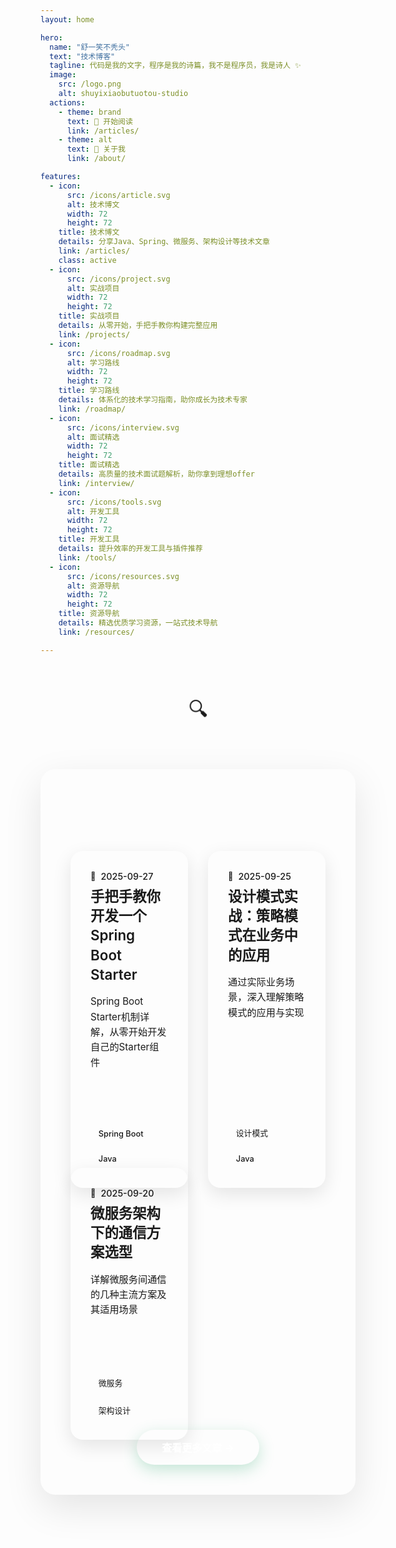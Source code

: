 ```yaml
---
layout: home

hero:
  name: "舒一笑不秃头"
  text: "技术博客"
  tagline: 代码是我的文字，程序是我的诗篇，我不是程序员，我是诗人 ✨
  image:
    src: /logo.png
    alt: shuyixiaobutuotou-studio
  actions:
    - theme: brand
      text: 🚀 开始阅读
      link: /articles/
    - theme: alt
      text: 📖 关于我
      link: /about/

features:
  - icon:
      src: /icons/article.svg
      alt: 技术博文
      width: 72
      height: 72
    title: 技术博文
    details: 分享Java、Spring、微服务、架构设计等技术文章
    link: /articles/
    class: active
  - icon:
      src: /icons/project.svg
      alt: 实战项目
      width: 72
      height: 72
    title: 实战项目
    details: 从零开始，手把手教你构建完整应用
    link: /projects/
  - icon:
      src: /icons/roadmap.svg
      alt: 学习路线
      width: 72
      height: 72
    title: 学习路线
    details: 体系化的技术学习指南，助你成长为技术专家
    link: /roadmap/
  - icon:
      src: /icons/interview.svg
      alt: 面试精选
      width: 72
      height: 72
    title: 面试精选
    details: 高质量的技术面试题解析，助你拿到理想offer
    link: /interview/
  - icon:
      src: /icons/tools.svg
      alt: 开发工具
      width: 72
      height: 72
    title: 开发工具
    details: 提升效率的开发工具与插件推荐
    link: /tools/
  - icon:
      src: /icons/resources.svg
      alt: 资源导航
      width: 72
      height: 72
    title: 资源导航
    details: 精选优质学习资源，一站式技术导航
    link: /resources/

---
```


<style>
/* 现代化特性卡片布局 - 网格风格 */
.VPFeatures {
  background: var(--vp-c-bg);
  padding: 4rem 2rem;
  position: relative;
  overflow: hidden;
}

.VPFeatures .container {
  max-width: 1200px;
  position: relative;
  z-index: 1;
  margin: 0 auto;
}

.VPFeatures .items {
  display: grid;
  grid-template-columns: repeat(3, 1fr);
  grid-template-rows: repeat(2, 1fr);
  gap: 2.5rem;
  max-width: 1100px;
  margin: 3rem auto 0;
  padding: 0 1rem;
  justify-content: center;
}

.VPFeatures .item {
  position: relative;
  padding: 2.5rem 2rem;
  border-radius: 20px;
  background: rgba(255, 255, 255, 0.03);
  backdrop-filter: blur(20px);
  -webkit-backdrop-filter: blur(20px);
  border: 1px solid rgba(255, 255, 255, 0.1);
  transition: all 0.4s cubic-bezier(0.4, 0, 0.2, 1);
  overflow: hidden;
  box-shadow: 0 8px 32px rgba(0, 0, 0, 0.15);
  min-height: 200px;
  height: auto;
  display: flex;
  flex-direction: column;
  align-items: center;
  text-align: center;
  width: 100%;
  cursor: pointer;
}

.VPFeatures .item::before {
  content: '';
  position: absolute;
  top: 0;
  left: 0;
  right: 0;
  bottom: 0;
  background: linear-gradient(135deg, rgba(62, 175, 124, 0.05), rgba(62, 175, 124, 0.02));
  opacity: 0;
  transition: opacity 0.4s ease;
  border-radius: 20px;
}

.VPFeatures .item:hover {
  transform: translateY(-12px) scale(1.02);
  box-shadow: 0 20px 60px rgba(62, 175, 124, 0.25);
  border-color: rgba(62, 175, 124, 0.4);
}

.VPFeatures .item:hover::before {
  opacity: 1;
}

.VPFeatures .item.active {
  background: rgba(62, 175, 124, 0.08);
  border-color: rgba(62, 175, 124, 0.5);
  box-shadow: 0 12px 40px rgba(62, 175, 124, 0.3);
}

.VPFeatures .item.active::after {
  content: '';
  position: absolute;
  top: 0;
  left: 0;
  right: 0;
  height: 3px;
  background: linear-gradient(90deg, #3eaf7c, #2c9d6e);
  border-radius: 20px 20px 0 0;
}

.VPFeatures .icon {
  display: flex;
  justify-content: center;
  align-items: center;
  width: 72px;
  height: 72px;
  background: linear-gradient(135deg, rgba(62, 175, 124, 0.2), rgba(62, 175, 124, 0.1));
  border-radius: 20px;
  transition: all 0.4s ease;
  margin-bottom: 1.25rem;
  color: #3eaf7c;
  position: relative;
  overflow: hidden;
  border: 1px solid rgba(62, 175, 124, 0.2);
}

.VPFeatures .icon img,
.VPFeatures .icon svg {
  width: 36px;
  height: 36px;
  color: inherit;
  transition: all 0.3s ease;
}

.VPFeatures .icon svg {
  stroke: currentColor;
  stroke-width: 1.5;
}

.VPFeatures .icon::before {
  content: '';
  position: absolute;
  top: 50%;
  left: 50%;
  width: 0;
  height: 0;
  background: radial-gradient(circle, rgba(62, 175, 124, 0.3), transparent);
  transition: all 0.4s ease;
  transform: translate(-50%, -50%);
  border-radius: 50%;
}

.VPFeatures .item:hover .icon {
  background: linear-gradient(135deg, rgba(62, 175, 124, 0.3), rgba(62, 175, 124, 0.2));
  transform: scale(1.1) rotate(5deg);
  box-shadow: 0 12px 30px rgba(62, 175, 124, 0.4);
  border-color: rgba(62, 175, 124, 0.4);
}

.VPFeatures .item:hover .icon::before {
  width: 100%;
  height: 100%;
}

.VPFeatures .item:hover .icon img,
.VPFeatures .item:hover .icon svg {
  transform: scale(1.1);
}

.VPFeatures .item.active .icon {
  background: linear-gradient(135deg, rgba(62, 175, 124, 0.35), rgba(62, 175, 124, 0.25));
  box-shadow: 0 8px 25px rgba(62, 175, 124, 0.35);
  border-color: rgba(62, 175, 124, 0.5);
}

.VPFeatures .title {
  font-size: 1.3rem;
  font-weight: 600;
  margin: 0 0 0.75rem;
  text-align: center;
  color: var(--vp-c-text-1);
  line-height: 1.3;
  white-space: normal;
  word-wrap: break-word;
  overflow-wrap: break-word;
  position: relative;
  z-index: 2;
}

.VPFeatures .subtitle {
  font-size: 0.85rem;
  font-weight: 400;
  margin: 0 0 1rem;
  text-align: center;
  color: var(--vp-c-text-2);
  line-height: 1.4;
  opacity: 0.8;
  position: relative;
  z-index: 2;
}

.VPFeatures .details {
  text-align: center;
  color: var(--vp-c-text-2);
  line-height: 1.5;
  font-size: 0.9rem;
  margin: 0;
  display: -webkit-box;
  -webkit-line-clamp: 2;
  -webkit-box-orient: vertical;
  overflow: hidden;
  word-wrap: break-word;
  hyphens: auto;
  opacity: 0.7;
  position: relative;
  z-index: 2;
}

/* 移除按钮样式，改为整体卡片可点击 */
.VPFeatures .item a {
  display: block;
  width: 100%;
  height: 100%;
  text-decoration: none;
  color: inherit;
  position: absolute;
  top: 0;
  left: 0;
  z-index: 1;
}

/* 响应式设计 - 网格布局 */
@media (max-width: 640px) {
  .VPFeatures {
    padding: 3rem 1rem;
  }
  
  .VPFeatures .items {
    grid-template-columns: 1fr;
    grid-template-rows: repeat(6, 1fr);
    gap: 2rem;
    max-width: 400px;
  }
  
  .VPFeatures .item {
    padding: 2rem 1.5rem;
    min-height: 160px;
  }
  
  .VPFeatures .icon {
    width: 60px;
    height: 60px;
    margin-bottom: 1rem;
  }
  
  .VPFeatures .icon img,
  .VPFeatures .icon svg {
    width: 30px;
    height: 30px;
  }
  
  .VPFeatures .title {
    font-size: 1.2rem;
  }
  
  .VPFeatures .subtitle {
    font-size: 0.8rem;
  }
  
  .VPFeatures .details {
    font-size: 0.85rem;
    -webkit-line-clamp: 2;
  }
}

@media (min-width: 641px) and (max-width: 768px) {
  .VPFeatures .items {
    grid-template-columns: repeat(2, 1fr);
    grid-template-rows: repeat(3, 1fr);
    gap: 2rem;
    max-width: 700px;
  }
  
  .VPFeatures .item {
    padding: 2.25rem 1.75rem;
    min-height: 180px;
  }
  
  .VPFeatures .icon {
    width: 68px;
    height: 68px;
    margin-bottom: 1.125rem;
  }
  
  .VPFeatures .icon img,
  .VPFeatures .icon svg {
    width: 34px;
    height: 34px;
  }
  
  .VPFeatures .title {
    font-size: 1.25rem;
  }
  
  .VPFeatures .subtitle {
    font-size: 0.82rem;
  }
  
  .VPFeatures .details {
    font-size: 0.875rem;
    -webkit-line-clamp: 2;
  }
}

@media (min-width: 769px) and (max-width: 1024px) {
  .VPFeatures .items {
    grid-template-columns: repeat(3, 1fr);
    grid-template-rows: repeat(2, 1fr);
    gap: 2.25rem;
    max-width: 950px;
  }
  
  .VPFeatures .item {
    padding: 2.5rem 2rem;
    min-height: 200px;
  }
  
  .VPFeatures .icon {
    width: 72px;
    height: 72px;
    margin-bottom: 1.25rem;
  }
  
  .VPFeatures .icon img,
  .VPFeatures .icon svg {
    width: 36px;
    height: 36px;
  }
  
  .VPFeatures .title {
    font-size: 1.3rem;
  }
  
  .VPFeatures .subtitle {
    font-size: 0.85rem;
  }
  
  .VPFeatures .details {
    font-size: 0.9rem;
    -webkit-line-clamp: 2;
  }
}

@media (min-width: 1025px) {
  .VPFeatures .items {
    grid-template-columns: repeat(3, 1fr);
    grid-template-rows: repeat(2, 1fr);
    gap: 2.5rem;
    max-width: 1100px;
  }
  
  .VPFeatures .item {
    padding: 2.5rem 2rem;
    min-height: 200px;
  }
  
  .VPFeatures .icon {
    width: 72px;
    height: 72px;
    margin-bottom: 1.25rem;
  }
  
  .VPFeatures .icon img,
  .VPFeatures .icon svg {
    width: 36px;
    height: 36px;
  }
  
  .VPFeatures .title {
    font-size: 1.3rem;
  }
  
  .VPFeatures .subtitle {
    font-size: 0.85rem;
  }
  
  .VPFeatures .details {
    font-size: 0.9rem;
    -webkit-line-clamp: 2;
  }
}
</style>

<div class="section-divider">
  <div class="divider-line"></div>
  <div class="divider-icon">🔍</div>
  <div class="divider-line"></div>
</div>

<div class="recent-posts">
  <h2>最新文章</h2>
  <div class="post-list">
    <div class="post-grid">
      <div class="post-item">
        <div class="post-date">2025-09-27</div>
        <h3 class="post-title"><a href="/articles/spring-boot-starter">手把手教你开发一个Spring Boot Starter</a></h3>
        <div class="post-desc">Spring Boot Starter机制详解，从零开始开发自己的Starter组件</div>
        <div class="post-meta">
          <span class="post-tag">Spring Boot</span>
          <span class="post-tag">Java</span>
        </div>
      </div>
      <div class="post-item">
        <div class="post-date">2025-09-25</div>
        <h3 class="post-title"><a href="/articles/design-patterns">设计模式实战：策略模式在业务中的应用</a></h3>
        <div class="post-desc">通过实际业务场景，深入理解策略模式的应用与实现</div>
        <div class="post-meta">
          <span class="post-tag">设计模式</span>
          <span class="post-tag">Java</span>
        </div>
      </div>
      <div class="post-item">
        <div class="post-date">2025-09-20</div>
        <h3 class="post-title"><a href="/articles/microservice-communication">微服务架构下的通信方案选型</a></h3>
        <div class="post-desc">详解微服务间通信的几种主流方案及其适用场景</div>
        <div class="post-meta">
          <span class="post-tag">微服务</span>
          <span class="post-tag">架构设计</span>
        </div>
      </div>
    </div>
  </div>
  <div class="view-more">
    <a href="/articles/">查看更多文章 →</a>
  </div>
</div>

<style>
/* 现代化文章展示区域 */
.recent-posts {
  margin: 4rem auto;
  padding: 3rem 2rem;
  background: linear-gradient(135deg, var(--vp-c-bg) 0%, var(--vp-c-bg-soft) 100%);
  border-radius: 24px;
  max-width: 1400px;
  position: relative;
  overflow: hidden;
  box-shadow: 0 20px 60px rgba(0, 0, 0, 0.1);
}

.recent-posts::before {
  content: '';
  position: absolute;
  top: 0;
  left: 0;
  right: 0;
  height: 6px;
  background: linear-gradient(90deg, var(--vp-c-brand-1), var(--vp-c-brand-3), var(--vp-c-brand-1));
  border-radius: 24px 24px 0 0;
}

.recent-posts h2 {
  margin: 0 0 2rem;
  text-align: center;
  font-size: 2.2rem;
  font-weight: 700;
  background: linear-gradient(135deg, var(--vp-c-brand-1), var(--vp-c-brand-3));
  -webkit-background-clip: text;
  background-clip: text;
  -webkit-text-fill-color: transparent;
  position: relative;
}

.recent-posts h2::after {
  content: '';
  position: absolute;
  bottom: -10px;
  left: 50%;
  width: 80px;
  height: 4px;
  background: linear-gradient(90deg, var(--vp-c-brand-1), var(--vp-c-brand-3));
  transform: translateX(-50%);
  border-radius: 2px;
}

.post-list {
  margin-top: 2rem;
}

.post-grid {
  display: grid;
  grid-template-columns: repeat(auto-fit, minmax(380px, 1fr));
  gap: 2.5rem;
  padding: 0 1rem;
}

.post-item {
  padding: 2rem;
  border-radius: 20px;
  background: linear-gradient(145deg, var(--vp-c-bg), var(--vp-c-bg-soft));
  transition: all 0.4s cubic-bezier(0.4, 0, 0.2, 1);
  box-shadow: 0 10px 30px rgba(0, 0, 0, 0.1);
  height: 100%;
  display: flex;
  flex-direction: column;
  position: relative;
  overflow: hidden;
  border: 1px solid var(--vp-c-divider);
}

.post-item::before {
  content: '';
  position: absolute;
  top: 0;
  left: 0;
  right: 0;
  height: 5px;
  background: linear-gradient(90deg, var(--vp-c-brand-1), var(--vp-c-brand-3));
  transform: scaleX(0);
  transition: transform 0.4s ease;
}

.post-item:hover::before {
  transform: scaleX(1);
}

.post-item:hover {
  transform: translateY(-10px) scale(1.02);
  box-shadow: 0 25px 50px rgba(62, 175, 124, 0.15);
  border-color: var(--vp-c-brand-1);
}

.post-date {
  font-size: 0.9rem;
  color: var(--vp-c-text-2);
  font-weight: 500;
  margin-bottom: 0.5rem;
  display: flex;
  align-items: center;
  gap: 0.5rem;
}

.post-date::before {
  content: '📅';
  font-size: 0.8rem;
}

.post-title {
  margin: 0 0 1rem;
  font-size: 1.4rem;
  font-weight: 600;
  line-height: 1.4;
}

.post-title a {
  color: var(--vp-c-text-1);
  text-decoration: none;
  transition: color 0.3s ease;
  display: block;
}

.post-title a:hover {
  color: var(--vp-c-brand-1);
}

.post-desc {
  margin: 0 0 1.5rem;
  color: var(--vp-c-text-1);
  font-size: 0.95rem;
  line-height: 1.6;
  flex-grow: 1;
}

.post-meta {
  display: flex;
  gap: 0.75rem;
  flex-wrap: wrap;
  margin-top: auto;
}

.post-tag {
  font-size: 0.8rem;
  padding: 0.4rem 0.8rem;
  border-radius: 20px;
  background: linear-gradient(135deg, var(--vp-c-brand-dimm), rgba(62, 175, 124, 0.1));
  color: var(--vp-c-brand-1);
  font-weight: 500;
  border: 1px solid var(--vp-c-brand-1);
  transition: all 0.3s ease;
}

.post-tag:hover {
  background: linear-gradient(135deg, var(--vp-c-brand-1), var(--vp-c-brand-3));
  color: white;
  transform: translateY(-2px);
}

.view-more {
  margin-top: 3rem;
  text-align: center;
}

.view-more a {
  padding: 1rem 2.5rem;
  border: none;
  border-radius: 50px;
  color: white;
  background: linear-gradient(135deg, var(--vp-c-brand-1), var(--vp-c-brand-3));
  text-decoration: none;
  transition: all 0.4s ease;
  font-weight: 600;
  font-size: 1rem;
  display: inline-flex;
  align-items: center;
  gap: 0.5rem;
  box-shadow: 0 8px 25px rgba(62, 175, 124, 0.3);
  position: relative;
  overflow: hidden;
}

.view-more a::before {
  content: '';
  position: absolute;
  top: 0;
  left: -100%;
  width: 100%;
  height: 100%;
  background: linear-gradient(90deg, transparent, rgba(255, 255, 255, 0.2), transparent);
  transition: left 0.5s ease;
}

.view-more a:hover::before {
  left: 100%;
}

.view-more a:hover {
  transform: translateY(-3px);
  box-shadow: 0 12px 35px rgba(62, 175, 124, 0.4);
}

/* 分隔线样式 */
.section-divider {
  display: flex;
  align-items: center;
  justify-content: center;
  margin: 4rem auto;
  max-width: 600px;
}

.divider-line {
  flex-grow: 1;
  height: 2px;
  background: linear-gradient(to right, transparent, var(--vp-c-brand-1), transparent);
  border-radius: 1px;
}

.divider-icon {
  font-size: 2rem;
  margin: 0 2rem;
  color: var(--vp-c-brand-1);
  animation: pulse 2s infinite;
}

@keyframes pulse {
  0%, 100% { transform: scale(1); opacity: 1; }
  50% { transform: scale(1.1); opacity: 0.8; }
}

/* 响应式调整 */
@media (max-width: 768px) {
  .recent-posts {
    margin: 3rem 1rem;
    padding: 2rem 1.5rem;
  }
  
  .post-grid {
    grid-template-columns: 1fr;
    gap: 2rem;
    padding: 0;
  }
  
  .post-item {
    padding: 1.5rem;
  }
  
  .recent-posts h2 {
    font-size: 1.8rem;
  }
}

@media (min-width: 769px) and (max-width: 1024px) {
  .post-grid {
    grid-template-columns: repeat(2, 1fr);
    gap: 2rem;
  }
}

@media (min-width: 1025px) and (max-width: 1200px) {
  .post-grid {
    grid-template-columns: repeat(2, 1fr);
    gap: 2.5rem;
  }
}

@media (min-width: 1201px) {
  .post-grid {
    grid-template-columns: repeat(3, 1fr);
    gap: 2.5rem;
  }
}
</style>

